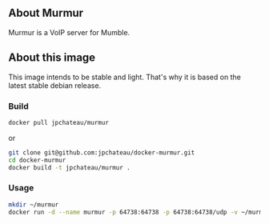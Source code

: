 ## About Murmur

Murmur is a VoIP server for Mumble.

## About this image

This image intends to be stable and light. That's why it is based on the latest stable debian release.

### Build

```bash
docker pull jpchateau/murmur
```
or
```bash
git clone git@github.com:jpchateau/docker-murmur.git
cd docker-murmur
docker build -t jpchateau/murmur .
```

### Usage

```bash
mkdir ~/murmur
docker run -d --name murmur -p 64738:64738 -p 64738:64738/udp -v ~/murmur:/data jpchateau/murmur
```
